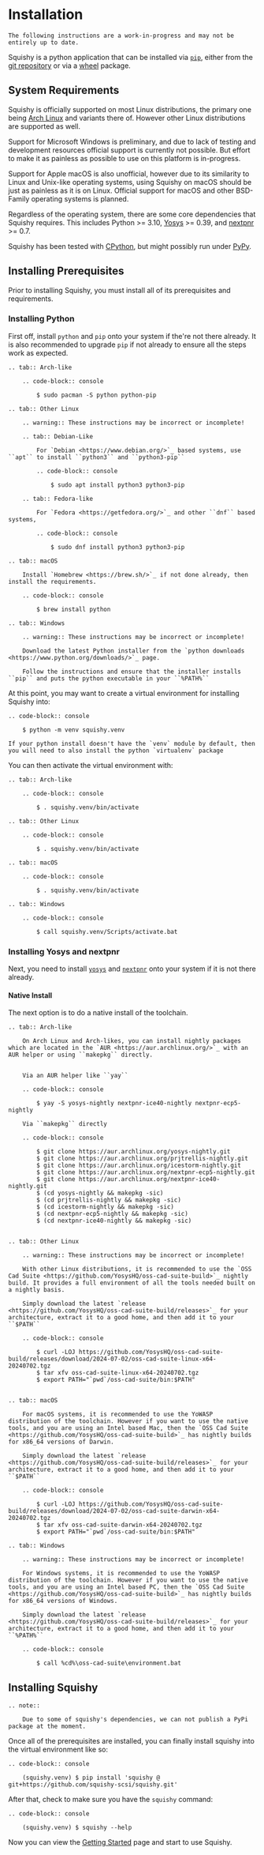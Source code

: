 # Installation

```{warning}
The following instructions are a work-in-progress and may not be entirely up to date.
```

Squishy is a python application that can be installed via [`pip`],  either from the [git repository] or via a [wheel] package.

## System Requirements

Squishy is officially supported on most Linux distributions, the primary one being [Arch Linux] and variants there of. However other Linux distributions are supported as well.

Support for Microsoft Windows is preliminary, and due to lack of testing and development resources official support is currently not possible. But effort to make it as painless as possible to use on this platform is in-progress.

Support for Apple macOS is also unofficial, however due to its similarity to Linux and Unix-like operating systems, using Squishy on macOS should be just as painless as it is on Linux. Official support for macOS and other BSD-Family operating systems is planned.

Regardless of the operating system, there are some core dependencies that Squishy requires. This includes Python >= 3.10, [Yosys] >= 0.39, and [nextpnr] >= 0.7.

Squishy has been tested with [CPython], but might possibly run under [PyPy].

## Installing Prerequisites

Prior to installing Squishy, you must install all of its prerequisites and requirements.

### Installing Python

First off, install `python` and `pip` onto your system if the're not there already. It is also recommended to upgrade `pip` if not already to ensure all the steps work as expected.

```{eval-rst}
.. tab:: Arch-like

	.. code-block:: console

		$ sudo pacman -S python python-pip

.. tab:: Other Linux

	.. warning:: These instructions may be incorrect or incomplete!

	.. tab:: Debian-Like

		For `Debian <https://www.debian.org/>`_ based systems, use ``apt`` to install ``python3`` and ``python3-pip``

		.. code-block:: console

			$ sudo apt install python3 python3-pip

	.. tab:: Fedora-like

		For `Fedora <https://getfedora.org/>`_ and other ``dnf`` based systems,

		.. code-block:: console

			$ sudo dnf install python3 python3-pip

.. tab:: macOS

	Install `Homebrew <https://brew.sh/>`_ if not done already, then install the requirements.

	.. code-block:: console

		$ brew install python

.. tab:: Windows

	.. warning:: These instructions may be incorrect or incomplete!

	Download the latest Python installer from the `python downloads <https://www.python.org/downloads/>`_ page.

	Follow the instructions and ensure that the installer installs ``pip`` and puts the python executable in your ``%PATH%``

```
At this point, you may want to create a virtual environment for installing Squishy into:

```{eval-rst}
.. code-block:: console

	$ python -m venv squishy.venv
```

```{note}
If your python install doesn't have the `venv` module by default, then you will need to also install the python `virtualenv` package
```

You can then activate the virtual environment with:
```{eval-rst}
.. tab:: Arch-like

	.. code-block:: console

		$ . squishy.venv/bin/activate

.. tab:: Other Linux

	.. code-block:: console

		$ . squishy.venv/bin/activate

.. tab:: macOS

	.. code-block:: console

		$ . squishy.venv/bin/activate

.. tab:: Windows

	.. code-block:: console

		$ call squishy.venv/Scripts/activate.bat
```

### Installing Yosys and nextpnr

Next, you need to install [`yosys`] and [`nextpnr`] onto your system if it is not there already.

#### Native Install

The next option is to do a native install of the toolchain.

```{eval-rst}
.. tab:: Arch-like

	On Arch Linux and Arch-likes, you can install nightly packages which are located in the `AUR <https://aur.archlinux.org/>`_ with an AUR helper or using ``makepkg`` directly.


	Via an AUR helper like ``yay``

	.. code-block:: console

		$ yay -S yosys-nightly nextpnr-ice40-nightly nextpnr-ecp5-nightly

	Via ``makepkg`` directly

	.. code-block:: console

		$ git clone https://aur.archlinux.org/yosys-nightly.git
		$ git clone https://aur.archlinux.org/prjtrellis-nightly.git
		$ git clone https://aur.archlinux.org/icestorm-nightly.git
		$ git clone https://aur.archlinux.org/nextpnr-ecp5-nightly.git
		$ git clone https://aur.archlinux.org/nextpnr-ice40-nightly.git
		$ (cd yosys-nightly && makepkg -sic)
		$ (cd prjtrellis-nightly && makepkg -sic)
		$ (cd icestorm-nightly && makepkg -sic)
		$ (cd nextpnr-ecp5-nightly && makepkg -sic)
		$ (cd nextpnr-ice40-nightly && makepkg -sic)


.. tab:: Other Linux

	.. warning:: These instructions may be incorrect or incomplete!

	With other Linux distributions, it is recommended to use the `OSS Cad Suite <https://github.com/YosysHQ/oss-cad-suite-build>`_ nightly build. It provides a full environment of all the tools needed built on a nightly basis.

	Simply download the latest `release <https://github.com/YosysHQ/oss-cad-suite-build/releases>`_ for your architecture, extract it to a good home, and then add it to your ``$PATH``

	.. code-block:: console

		$ curl -LOJ https://github.com/YosysHQ/oss-cad-suite-build/releases/download/2024-07-02/oss-cad-suite-linux-x64-20240702.tgz
		$ tar xfv oss-cad-suite-linux-x64-20240702.tgz
		$ export PATH="`pwd`/oss-cad-suite/bin:$PATH"


.. tab:: macOS

	For macOS systems, it is recommended to use the YoWASP distribution of the toolchain. However if you want to use the native tools, and you are using an Intel based Mac, then the `OSS Cad Suite <https://github.com/YosysHQ/oss-cad-suite-build>`_ has nightly builds for x86_64 versions of Darwin.

	Simply download the latest `release <https://github.com/YosysHQ/oss-cad-suite-build/releases>`_ for your architecture, extract it to a good home, and then add it to your ``$PATH``

	.. code-block:: console

		$ curl -LOJ https://github.com/YosysHQ/oss-cad-suite-build/releases/download/2024-07-02/oss-cad-suite-darwin-x64-20240702.tgz
		$ tar xfv oss-cad-suite-darwin-x64-20240702.tgz
		$ export PATH="`pwd`/oss-cad-suite/bin:$PATH"

.. tab:: Windows

	.. warning:: These instructions may be incorrect or incomplete!

	For Windows systems, it is recommended to use the YoWASP distribution of the toolchain. However if you want to use the native tools, and you are using an Intel based PC, then the `OSS Cad Suite <https://github.com/YosysHQ/oss-cad-suite-build>`_ has nightly builds for x86_64 versions of Windows.

	Simply download the latest `release <https://github.com/YosysHQ/oss-cad-suite-build/releases>`_ for your architecture, extract it to a good home, and then add it to your ``%PATH%``

	.. code-block:: console

		$ call %cd%\oss-cad-suite\environment.bat

```

## Installing Squishy

```{eval-rst}
.. note::

	Due to some of squishy's dependencies, we can not publish a PyPi package at the moment.
```

Once all of the prerequisites are installed, you can finally install squishy into the virtual environment like so:

```{eval-rst}
.. code-block:: console

	(squishy.venv) $ pip install 'squishy @ git+https://github.com/squishy-scsi/squishy.git'
```

After that, check to make sure you have the `squishy` command:

```{eval-rst}
.. code-block:: console

	(squishy.venv) $ squishy --help
```

Now you can view the [Getting Started] page and start to use Squishy.

[`pip`]: https://pypi.org/project/pip/
[git repository]: https://github.com/squishy-scsi/squishy
[wheel]: https://pypi.org/project/wheel/
[Arch Linux]: https://archlinux.org/
[Yosys]: https://github.com/YosysHQ/yosys
[nextpnr]: https://github.com/YosysHQ/nextpnr
[CPython]: https://www.python.org/
[PyPy]: https://www.pypy.org/
[`yosys`]: https://github.com/YosysHQ/yosys
[`nextpnr`]: https://github.com/YosysHQ/nextpnr
[Getting Started]: ./getting_started.md
